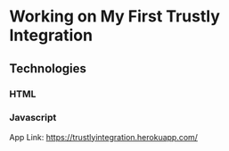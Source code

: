 # Working on My First Trustly Integration

## Technologies

### HTML

### Javascript


App Link: https://trustlyintegration.herokuapp.com/
